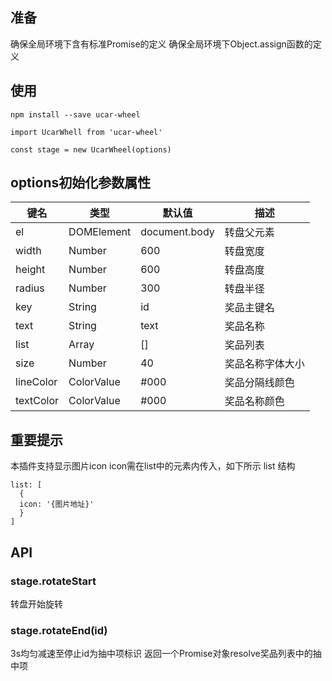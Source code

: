 ## 准备
确保全局环境下含有标准Promise的定义
确保全局环境下Object.assign函数的定义

## 使用
```
npm install --save ucar-wheel

import UcarWhell from 'ucar-wheel'

const stage = new UcarWheel(options)
```

## options初始化参数属性
键名|类型|默认值|描述
---|---|---|---
el|DOMElement|document.body|转盘父元素
width|Number|600|转盘宽度
height|Number|600|转盘高度
radius|Number|300|转盘半径
key|String|id|奖品主键名
text|String|text|奖品名称
list|Array|[]|奖品列表
size|Number|40|奖品名称字体大小
lineColor|ColorValue|#000|奖品分隔线颜色
textColor|ColorValue|#000|奖品名称颜色

## 重要提示
本插件支持显示图片icon
icon需在list中的元素内传入，如下所示
list 结构
```
list: [
  {
  icon: '{图片地址}'
  }
]
```

## API

### stage.rotateStart
转盘开始旋转

### stage.rotateEnd(id)
3s均匀减速至停止id为抽中项标识
返回一个Promise对象resolve奖品列表中的抽中项



